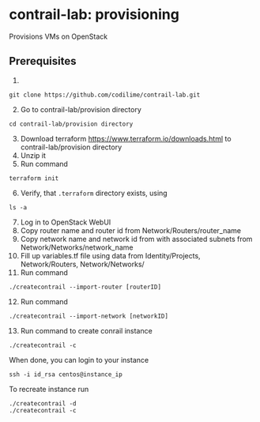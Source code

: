 # contrail-lab: provisioning

Provisions VMs on OpenStack

## Prerequisites
1. 
````
git clone https://github.com/codilime/contrail-lab.git
````
2. Go to contrail-lab/provision directory
````
cd contrail-lab/provision directory
````
3. Download terraform https://www.terraform.io/downloads.html to contrail-lab/provision directory
4. Unzip it
5. Run command
```
terraform init
```
6. Verify, that `.terraform` directory exists, using
```
ls -a
```
7. Log in to OpenStack WebUI 
8. Copy router name and router id from Network/Routers/router_name
9. Copy network name and network id from with associated subnets from Network/Networks/network_name
10. Fill up variables.tf file using data from Identity/Projects, Network/Routers, Network/Networks/
11. Run command 
````
./createcontrail --import-router [routerID] 
````
12. Run command
````
./createcontrail --import-network [networkID]
````
13. Run command to create conrail instance
`````
./createcontrail -c
`````
When done, you can login to your instance
````
ssh -i id_rsa centos@instance_ip
````

To recreate instance run
````
./createcontrail -d
./createcontrail -c
````


